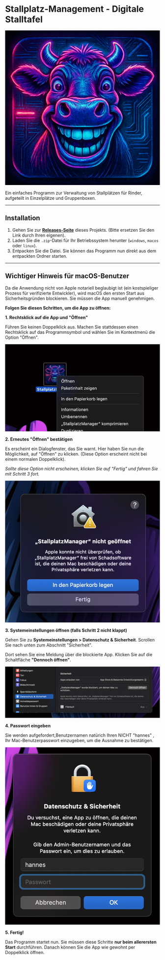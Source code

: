 # Stallplatz-Management - Digitale Stalltafel

![Stallplatz-Management Logo](assets/logo.png)

Ein einfaches Programm zur Verwaltung von Stallplätzen für Rinder, aufgeteilt in Einzelplätze und Gruppenboxen.

---

## Installation

1.  Gehen Sie zur [**Releases-Seite**](https://github.com/hannesfox/Stallplatz-Management/releases) dieses Projekts. (Bitte ersetzen Sie den Link durch Ihren eigenen).
2.  Laden Sie die `.zip`-Datei für Ihr Betriebssystem herunter (`windows`, `macos` oder `linux`).
3.  Entpacken Sie die Datei. Sie können das Programm nun direkt aus dem entpackten Ordner starten.

---

## Wichtiger Hinweis für macOS-Benutzer

Da die Anwendung nicht von Apple notariell beglaubigt ist (ein kostspieliger Prozess für verifizierte Entwickler), wird macOS den ersten Start aus Sicherheitsgründen blockieren. Sie müssen die App manuell genehmigen.

**Folgen Sie diesen Schritten, um die App zu öffnen:**

**1. Rechtsklick auf die App und "Öffnen"**

Führen Sie keinen Doppelklick aus. Machen Sie stattdessen einen Rechtsklick auf das Programmsymbol und wählen Sie im Kontextmenü die Option "Öffnen".

![Rechtsklick auf die App und "Öffnen" wählen](assets/macos_step_1.png)

**2. Erneutes "Öffnen" bestätigen**

Es erscheint ein Dialogfenster, das Sie warnt. Hier haben Sie nun die Möglichkeit, auf "Öffnen" zu klicken. (Diese Option erscheint nicht bei einem normalen Doppelklick).

*Sollte diese Option nicht erscheinen, klicken Sie auf "Fertig" und fahren Sie mit Schritt 3 fort.*

![Dialogfenster, in dem das Öffnen bestätigt wird](assets/macos_step_2.png)

**3. Systemeinstellungen öffnen (falls Schritt 2 nicht klappt)**

Gehen Sie zu **Systemeinstellungen > Datenschutz & Sicherheit**. Scrollen Sie nach unten zum Abschnitt "Sicherheit".

Dort sehen Sie eine Meldung über die blockierte App. Klicken Sie auf die Schaltfläche **"Dennoch öffnen"**.

![In den Systemeinstellungen "Dennoch öffnen" klicken](assets/macos_step_3.png)

**4. Passwort eingeben**

Sie werden aufgefordert,Benutzernamen natürich Ihren NICHT "hannes" , Ihr Mac-Benutzerpasswort einzugeben, um die Ausnahme zu bestätigen.

![macOS Benutzerpasswort eingeben](assets/macos_step_5.png)

**5. Fertig!**

Das Programm startet nun. Sie müssen diese Schritte **nur beim allerersten Start** durchführen. Danach können Sie die App wie gewohnt per Doppelklick öffnen.